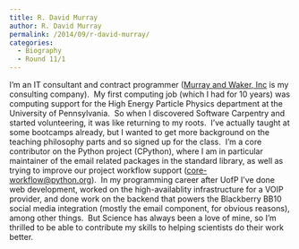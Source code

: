 ```yaml
---
title: R. David Murray
author: R. David Murray
permalink: /2014/09/r-david-murray/
categories:
  - Biography
  - Round 11/1
---
```

I&#8217;m an IT consultant and contract programmer ([Murray and Waker, Inc][1] is my consulting company).  My first computing job (which I had for 10 years) was computing support for the High Energy Particle Physics department at the University of Pennsylvania.  So when I discovered Software Carpentry and started volunteering, it was like returning to my roots.  I&#8217;ve actually taught at some bootcamps already, but I wanted to get more background on the teaching philosophy parts and so signed up for the class.  I&#8217;m a core contributor on the Python project (CPython), where I am in particular maintainer of the email related packages in the standard library, as well as trying to improve our project workflow support (core-workflow@python.org).  In my programming career after UofP I&#8217;ve done web development, worked on the high-availablity infrastructure for a VOIP provider, and done work on the backend that powers the Blackberry BB10 social media integration (mostly the email component, for obvious reasons), among other things.  But Science has always been a love of mine, so I&#8217;m thrilled to be able to contribute my skills to helping scientists do their work better.

 [1]: http://www.murrayandwalker.com
